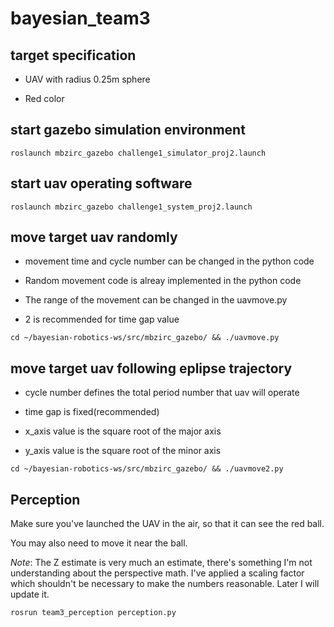 # bayesian_team3


## target specification

* UAV with radius 0.25m sphere

* Red color



## start gazebo simulation environment
```
roslaunch mbzirc_gazebo challenge1_simulator_proj2.launch
```

## start uav operating software
```
roslaunch mbzirc_gazebo challenge1_system_proj2.launch
```

## move target uav randomly

* movement time and cycle number can be changed in the python code

* Random movement code is alreay implemented in the python code

* The range of the movement can be changed in the uavmove.py

* 2 is recommended for time gap value

```
cd ~/bayesian-robotics-ws/src/mbzirc_gazebo/ && ./uavmove.py
```


## move target uav following eplipse trajectory

* cycle number defines the total period number that uav will operate

* time gap is fixed(recommended)

* x_axis value is the square root of the major axis

* y_axis value is the square root of the minor axis


```
cd ~/bayesian-robotics-ws/src/mbzirc_gazebo/ && ./uavmove2.py
```

## Perception

Make sure you've launched the UAV in the air, so that it can see the red ball.


You may also need to move it near the ball.


*Note*: The Z estimate is very much an estimate, there's something I'm not understanding
about the perspective math. I've applied a scaling factor which shouldn't be necessary to make the 
numbers reasonable. Later I will update it.

```
rosrun team3_perception perception.py
```
